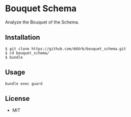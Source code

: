 # Bouquet Schema

Analyze the Bouquet of the Schema.

## Installation

```
$ git clone https://github.com/dddrb/bouquet_schema.git
$ cd bouquet_schema/
$ bundle
```

## Usage

```
bundle exec guard
```

## License

* MIT
